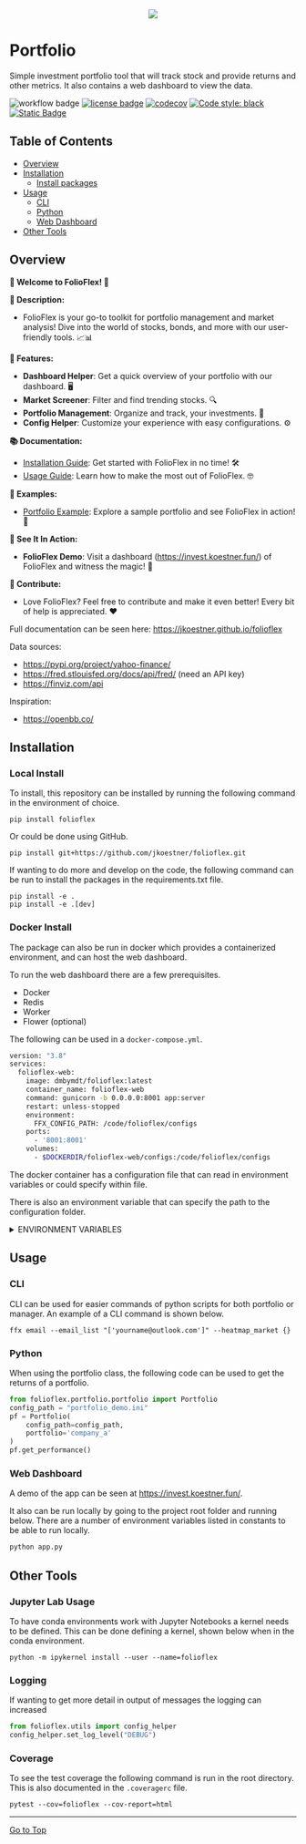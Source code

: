 <div align="center">
  <img src="https://user-images.githubusercontent.com/50647092/260895211-7e9a8e6e-9f85-48ed-bb61-49ff2ff805b6.png"><br>
</div>

# Portfolio
Simple investment portfolio tool that will track stock and provide returns and other metrics. It also contains a web dashboard to view the data.

![workflow badge](https://github.com/jkoestner/folioflex/actions/workflows/test-and-deploy.yml/badge.svg)
[![license badge](https://img.shields.io/github/license/jkoestner/folioflex)](https://github.com/jkoestner/folioflex/blob/main/LICENSE.md)
[![codecov](https://codecov.io/gh/jkoestner/folioflex/branch/main/graph/badge.svg?token=K4RS9LX4UG)](https://codecov.io/gh/jkoestner/folioflex)
[![Code style: black](https://img.shields.io/badge/code%20style-black-000000.svg)](https://github.com/psf/black)
[![Static Badge](https://img.shields.io/badge/docs-available-green?labelColor=green&color=gray&link=https%3A%2F%2Fjkoestner.github.io%2Ffolioflex%2F)](https://jkoestner.github.io/folioflex/)


## Table of Contents
- [Overview](#overview)
- [Installation](#installation)
  - [Install packages](#install-packages)
- [Usage](#usage)
  - [CLI](#cli)
  - [Python](#python)
  - [Web Dashboard](#web-dashboard)
- [Other Tools](#other-tools)

## Overview

**🚀 Welcome to FolioFlex! 🚀**

**📖 Description:**

- FolioFlex is your go-to toolkit for portfolio management and market analysis! Dive into the world of stocks, bonds, and more with our user-friendly tools. 📈📊

**🔧 Features:**

- **Dashboard Helper**: Get a quick overview of your portfolio with our dashboard. 🖥️
- **Market Screener**: Filter and find trending stocks. 🔍
- **Portfolio Management**: Organize and track, your investments. 💼
- **Config Helper**: Customize your experience with easy configurations. ⚙️

**📚 Documentation:**

- [Installation Guide](https://jkoestner.github.io/folioflex/installation.html): Get started with FolioFlex in no time! 🛠️
- [Usage Guide](https://jkoestner.github.io/folioflex/usage.html): Learn how to make the most out of FolioFlex. 🤓

**🔬 Examples:**

- [Portfolio Example](https://nbviewer.jupyter.org/github/jkoestner/folioflex/blob/main/notebook/portfolio_example.ipynb): Explore a sample portfolio and see FolioFlex in action! 📔

**🎥 See It In Action:**

- **FolioFlex Demo**: Visit a dashboard (https://invest.koestner.fun/) of FolioFlex and witness the magic! 🌟

**🤝 Contribute:**
- Love FolioFlex? Feel free to contribute and make it even better! Every bit of help is appreciated. ❤️

Full documentation can be seen here: https://jkoestner.github.io/folioflex

Data sources:
- https://pypi.org/project/yahoo-finance/
- https://fred.stlouisfed.org/docs/api/fred/ (need an API key)
- https://finviz.com/api

Inspiration:
- https://openbb.co/

## Installation

### Local Install
To install, this repository can be installed by running the following command in 
the environment of choice.

```
pip install folioflex
```

Or could be done using GitHub.

```
pip install git+https://github.com/jkoestner/folioflex.git
```

If wanting to do more and develop on the code, the following command can be run to install the packages in the requirements.txt file.

```
pip install -e .
pip install -e .[dev]
```
### Docker Install
The package can also be run in docker which provides a containerized environment, and can host the web dashboard.

To run the web dashboard there are a few prerequisites.
  - Docker
  - Redis
  - Worker
  - Flower (optional)

The following can be used in a `docker-compose.yml`. 

```bash
version: "3.8"
services:
  folioflex-web:
    image: dmbymdt/folioflex:latest
    container_name: folioflex-web
    command: gunicorn -b 0.0.0.0:8001 app:server
    restart: unless-stopped
    environment:
      FFX_CONFIG_PATH: /code/folioflex/configs
    ports:
      - '8001:8001'
    volumes:
      - $DOCKERDIR/folioflex-web/configs:/code/folioflex/configs
```

The docker container has a configuration file that can read in environment variables or
could specify within file. 

There is also an environment variable that can specify the path to the configuration folder.

<details>
  <summary>ENVIRONMENT VARIABLES</summary>

  <table>
      <tr>
          <th>Variable</th>
          <th>Description</th>
          <th>Default</th>
      </tr>
      <tr>
          <td>FFX_CONFIG_PATH</td>
          <td>The path to the configuration folder</td>
          <td>folioflex/folioflex/configs</td>
      </tr>
  </table>
</details>

## Usage

### CLI

CLI can be used for easier commands of python scripts for both portfolio or manager. An example of a CLI command is shown below.

```commandline
ffx email --email_list "['yourname@outlook.com']" --heatmap_market {}
```

### Python

When using the portfolio class, the following code can be used to get the returns of a portfolio.

```python
from folioflex.portfolio.portfolio import Portfolio
config_path = "portfolio_demo.ini"
pf = Portfolio(
    config_path=config_path, 
    portfolio='company_a'
)
pf.get_performance()
```

### Web Dashboard

A demo of the app can be seen at https://invest.koestner.fun/.


It also can be run locally by going to the project root folder and running below.
There are a number of environment variables listed in constants to be able to run locally. 

```python
python app.py
```

## Other Tools
### Jupyter Lab Usage

To have conda environments work with Jupyter Notebooks a kernel needs to be defined. This can be done defining a kernel, shown below when
in the conda environment.

```
python -m ipykernel install --user --name=folioflex
```
### Logging

If wanting to get more detail in output of messages the logging can increased
```python
from folioflex.utils import config_helper
config_helper.set_log_level("DEBUG")
```

### Coverage

To see the test coverage the following command is run in the root directory. This is also documented in the `.coveragerc` file.
```
pytest --cov=folioflex --cov-report=html
```

<hr>

[Go to Top](#table-of-contents)